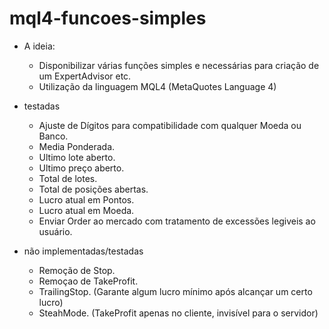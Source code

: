 mql4-funcoes-simples
====================


+ A ideia:
  + Disponibilizar várias funções simples e necessárias para criação de um ExpertAdvisor etc.
  + Utilização da linguagem MQL4 (MetaQuotes Language 4) 
  


+ testadas
  + Ajuste de Dígitos para compatibilidade com qualquer Moeda ou Banco.
  + Media Ponderada.
  + Ultimo lote aberto.
  + Ultimo preço aberto.
  + Total de lotes.
  + Total de posições abertas.
  + Lucro atual em Pontos.
  + Lucro atual em Moeda.
  + Enviar Order ao mercado com tratamento de excessões legiveis ao usuário.

+ não implementadas/testadas
  + Remoção de Stop.
  + Remoçao de TakeProfit.
  + TrailingStop. (Garante algum lucro mínimo após alcançar um certo lucro)
  + SteahMode. (TakeProfit apenas no cliente, invisível para o servidor)
  